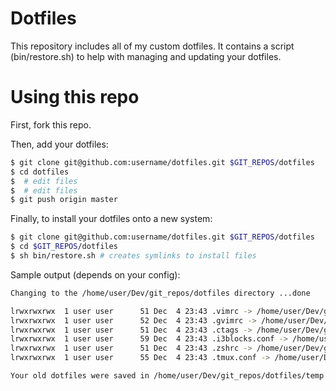 Dotfiles
========
This repository includes all of my custom dotfiles. It contains a script (bin/restore.sh) to help with managing and updating your dotfiles.

Using this repo
========

First, fork this repo.

Then, add your dotfiles:

```sh
$ git clone git@github.com:username/dotfiles.git $GIT_REPOS/dotfiles
$ cd dotfiles
$  # edit files
$  # edit files
$ git push origin master
```

Finally, to install your dotfiles onto a new system:

```sh
$ git clone git@github.com:username/dotfiles.git $GIT_REPOS/dotfiles
$ cd $GIT_REPOS/dotfiles
$ sh bin/restore.sh # creates symlinks to install files
```

Sample output (depends on your config):

```sh
Changing to the /home/user/Dev/git_repos/dotfiles directory ...done

lrwxrwxrwx  1 user user      51 Dec  4 23:43 .vimrc -> /home/user/Dev/git_repos/dotfiles/vimrc
lrwxrwxrwx  1 user user      52 Dec  4 23:43 .gvimrc -> /home/user/Dev/git_repos/dotfiles/gvimrc
lrwxrwxrwx  1 user user      51 Dec  4 23:43 .ctags -> /home/user/Dev/git_repos/dotfiles/ctags
lrwxrwxrwx  1 user user      59 Dec  4 23:43 .i3blocks.conf -> /home/user/Dev/git_repos/dotfiles/i3blocks.conf
lrwxrwxrwx  1 user user      51 Dec  4 23:43 .zshrc -> /home/user/Dev/git_repos/dotfiles/zshrc
lrwxrwxrwx  1 user user      55 Dec  4 23:43 .tmux.conf -> /home/user/Dev/git_repos/dotfiles/tmux.conf

Your old dotfiles were saved in /home/user/Dev/git_repos/dotfiles/temp directory if any
```
